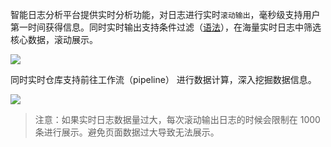 


智能日志分析平台提供实时分析功能，对日志进行实时`滚动输出`，毫秒级支持用户第一时间获得信息。同时实时输出支持条件过滤（[语法]()），在海量实时日志中筛选核心数据，滚动展示。

![](https://pandora-kibana.qiniu.com/%E5%AE%9E%E6%97%B6%E6%97%A5%E5%BF%97.png)

同时实时仓库支持前往工作流（pipeline） 进行数据计算，深入挖掘数据信息。

![](https://pandora-kibana.qiniu.com/%E5%AE%9E%E6%97%B6%E6%97%A5%E5%BF%97-%E5%B7%A5%E4%BD%9C%E6%B5%81.png)


>注意：如果实时日志数据量过大，每次滚动输出日志的时候会限制在 1000 条进行展示。避免页面数据过大导致无法展示。